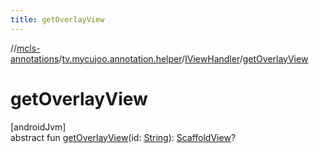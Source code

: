 ```yaml
---
title: getOverlayView
---
```

//[mcls-annotations](../../../index.html)/[tv.mycujoo.annotation.helper](../index.html)/[IViewHandler](index.html)/[getOverlayView](get-overlay-view.html)



# getOverlayView



[androidJvm]\
abstract fun [getOverlayView](get-overlay-view.html)(id: [String](https://kotlinlang.org/api/latest/jvm/stdlib/kotlin/-string/index.html)): [ScaffoldView](../../tv.mycujoo.annotation.widget/-scaffold-view/index.html)?




